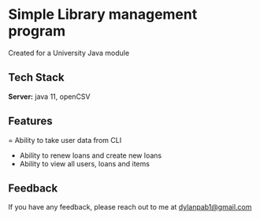 # Simple Library management program 

Created for a University Java module  

## Tech Stack

**Server:** java 11, openCSV

## Features

= Ability to take user data from CLI 
- Ability to renew loans and create new loans
- Ability to view all users, loans and items

## Feedback

If you have any feedback, please reach out to me at dylanpab1@gmail.com
